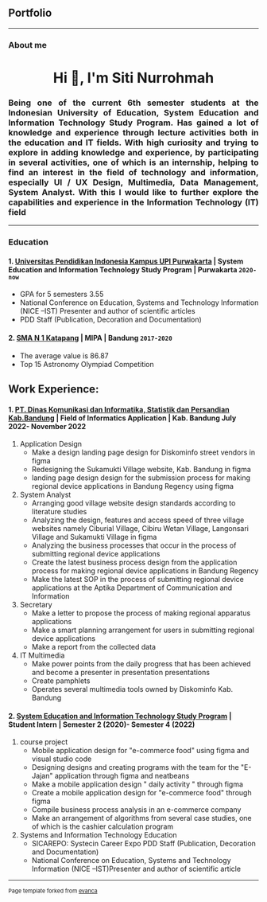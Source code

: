 ## Portfolio

---

### About me

<h1 align="center">Hi 👋, I'm Siti Nurrohmah</h1>
<h3 align="justify">Being one of the current 6th semester students at the Indonesian University of Education, System Education and 
Information Technology Study Program. Has gained a lot of knowledge and experience through lecture activities both 
in the education and IT fields. With high curiosity and trying to explore in adding knowledge and experience, by 
participating in several activities, one of which is an internship, helping to find an interest in the field of technology and 
information, especially UI / UX Design, Multimedia, Data Management, System Analyst. With this I would like to further 
explore the capabilities and experience in the Information Technology (IT) field</h3>

---

### Education

#### 1. [Universitas Pendidikan Indonesia Kampus UPI Purwakarta](https://psti.upi.edu/) | System Education and Information Technology Study Program | Purwakarta `2020- now`
   -  GPA for 5 semesters 3.55
   -  National Conference on Education, Systems and Technology Information (NICE –IST) Presenter and author of scientific articles
   -  PDD Staff (Publication, Decoration and Documentation)
   
 #### 2. [SMA N 1 Katapang](https://www.sman1katapang.sch.id/htm/) | MIPA | Bandung `2017-2020`
   -  The average value is 86.87
   -  Top 15 Astronomy Olympiad Competition
  
## Work Experience:
#### 1. [PT. Dinas Komunikasi dan Informatika, Statistik dan Persandian Kab.Bandung](https://diskominfo.bandungkab.go.id/) | Field of Informatics Application | Kab. Bandung July 2022- November 2022
1. Application Design
   - Make a design landing page design for Diskominfo street vendors in figma
   - Redesigning the Sukamukti Village website, Kab. Bandung in figma
   - landing page design design for the submission process for making regional device applications in Bandung Regency using figma
2. System Analyst
   - Arranging good village website design standards according to literature studies
   - Analyzing the design, features and access speed of three village websites namely Ciburial Village, Cibiru Wetan Village, Langonsari Village and Sukamukti Village in figma
   - Analyzing the business processes that occur in the process of submitting regional device applications
   - Create the latest business process design from the application process for making regional device applications in Bandung Regency
   - Make the latest SOP in the process of submitting regional device applications at the Aptika Department of Communication and Information
3. Secretary
   - Make a letter to propose the process of making regional apparatus applications
   - Make a smart planning arrangement for users in submitting regional device applications
   - Make a report from the collected data
4. IT Multimedia
   - Make power points from the daily progress that has been achieved and become a presenter in 
   presentation presentations
   - Create pamphlets
   - Operates several multimedia tools owned by Diskominfo Kab. Bandung

#### 2. [System Education and Information Technology Study Program](https://psti.upi.edu/) | Student Intern | Semester 2 (2020)- Semester 4 (2022)
   1. course project
      - Mobile application design for "e-commerce food" using figma and visual studio code
      - Designing designs and creating programs with the team for the "E-Jajan" application through figma and neatbeans
      - Make a mobile application design " daily activity " through figma
      - Create a mobile application design for "e-commerce food" through figma
      - Compile business process analysis in an e-commerce company
      - Make an arrangement of algorithms from several case studies, one of which is the cashier calculation 
      program
   2. Systems and Information Technology Education
      - SICAREPO: Systecin Career Expo PDD Staff (Publication, Decoration and Documentation)
      - National Conference on Education, Systems and Technology Information (NICE –IST)Presenter and author of scientific article
---
<p style="font-size:11px">Page template forked from <a href="https://github.com/evanca/quick-portfolio">evanca</a></p>
<!-- Remove above link if you don't want to attibute -->
